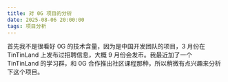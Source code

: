 ```yaml
---
title: 对 0G 项目的分析
date: 2025-08-06 20:00:00
tags: 项目分析
---
```


首先我不是很看好 0G 的技术含量，因为是中国开发团队的项目，3 月份在 TinTinLand 上发布过招聘信息，大概 9 月份会发币。我最近加了一个 TinTinLand 的学习群，和 0G 合作推出社区课程那种，所以稍微有点兴趣来分析下这个项目。



